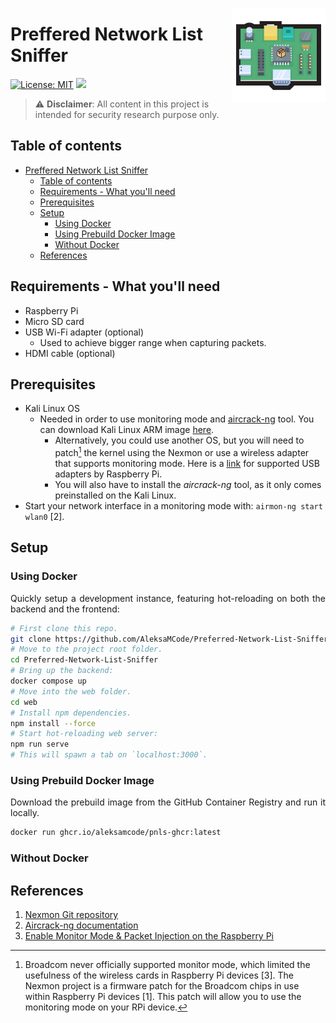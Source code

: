 <img width="150" align="right" src="./resources/rpis_logo.png"></img>
# Preffered Network List Sniffer
[![License: MIT](https://img.shields.io/badge/license-MIT-blue.svg)](https://opensource.org/licenses/MIT)
![](https://img.shields.io/github/v/release/AleksaMCode/Preferred-Network-List-Sniffer)

> :warning: **Disclaimer**: All content in this project is intended for security research purpose only.

## Table of contents
- [Preffered Network List Sniffer](#preffered-network-list-sniffer)
  - [Table of contents](#table-of-contents)
  - [Requirements - What you'll need](#requirements---what-youll-need)
  - [Prerequisites](#prerequisites)
  - [Setup](#setup)
    - [Using Docker](#using-docker)
    - [Using Prebuild Docker Image](#using-prebuild-docker-image)
    - [Without Docker](#without-docker)
  - [References](#references)



## Requirements - What you'll need

- Raspberry Pi
- Micro SD card
- USB Wi-Fi adapter (optional)
  - Used to achieve bigger range when capturing packets.
- HDMI cable (optional)

## Prerequisites

- Kali Linux OS
  - Needed in order to use monitoring mode and [aircrack-ng](https://github.com/aircrack-ng/aircrack-ng) tool. You can download Kali Linux ARM image [here](https://www.kali.org/get-kali/#kali-arm).
    - Alternatively, you could use another OS, but you will need to patch[^1] the kernel using the Nexmon or use a wireless adapter that supports monitoring mode. Here is a [link](https://elinux.org/RPi_USB_Wi-Fi_Adapters) for supported USB adapters by Raspberry Pi.
    - You will also have to install the *aircrack-ng* tool, as it only comes preinstalled on the Kali Linux.
- Start your network interface in a monitoring mode with: `airmon-ng start wlan0` [2].

[^1]: Broadcom never officially supported monitor mode, which limited the usefulness of the wireless cards in Raspberry Pi devices [3]. The Nexmon project is a firmware patch for the Broadcom chips in use within Raspberry Pi devices [1]. This patch will allow you to use the monitoring mode on your RPi device.

## Setup

### Using Docker

<p align="justify">Quickly setup a development instance, featuring hot-reloading on both the backend and the frontend:</p>

```bash
# First clone this repo.
git clone https://github.com/AleksaMCode/Preferred-Network-List-Sniffer.git
# Move to the project root folder.
cd Preferred-Network-List-Sniffer
# Bring up the backend:
docker compose up
# Move into the web folder.
cd web
# Install npm dependencies.
npm install --force
# Start hot-reloading web server:
npm run serve
# This will spawn a tab on `localhost:3000`.
```

### Using Prebuild Docker Image

<p align="justify">Download the prebuild image from the GitHub Container Registry and run it locally.</p>

```bash
docker run ghcr.io/aleksamcode/pnls-ghcr:latest
```

### Without Docker


## References

1. [Nexmon Git repository](https://github.com/seemoo-lab/nexmon)
2. [Aircrack-ng documentation](https://www.aircrack-ng.org/doku.php?id=airmon-ng)
3. [Enable Monitor Mode & Packet Injection on the Raspberry Pi](https://null-byte.wonderhowto.com/how-to/enable-monitor-mode-packet-injection-raspberry-pi-0189378/)
